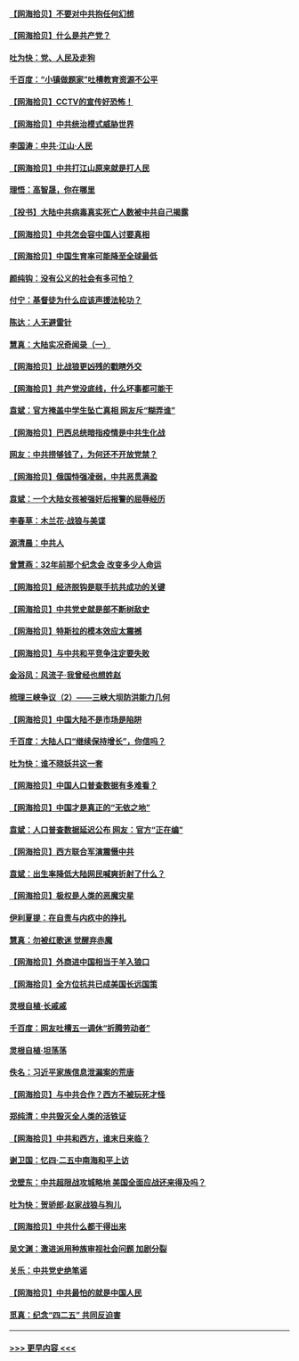 #### [【网海拾贝】不要对中共抱任何幻想](../pages/nsc993/n12965222.md?t=05221101) 
#### [【网海拾贝】什么是共产党？](../pages/nsc993/n12962781.md?t=05221101) 
#### [吐为快：党、人民及走狗](../pages/nsc993/n12962747.md?t=05221101) 
#### [千百度：“小镇做题家”吐槽教育资源不公平](../pages/nsc993/n12962705.md?t=05221101) 
#### [【网海拾贝】CCTV的宣传好恐怖！](../pages/nsc993/n12959984.md?t=05221101) 
#### [【网海拾贝】中共统治模式威胁世界](../pages/nsc993/n12957622.md?t=05221101) 
#### [李国涛：中共‧江山‧人民](../pages/nsc993/n12957502.md?t=05221101) 
#### [【网海拾贝】中共打江山原来就是打人民](../pages/nsc993/n12954345.md?t=05221101) 
#### [理悟：高智晟，你在哪里](../pages/nsc993/n12953115.md?t=05221101) 
#### [【投书】大陆中共病毒真实死亡人数被中共自己揭露](../pages/nsc993/n12953050.md?t=05221101) 
#### [【网海拾贝】中共怎会容中国人讨要真相](../pages/nsc993/n12952161.md?t=05221101) 
#### [【网海拾贝】中国生育率可能降至全球最低](../pages/nsc993/n12948793.md?t=05221101) 
#### [颜纯钩：没有公义的社会有多可怕？](../pages/nsc993/n12947626.md?t=05221101) 
#### [付宁：基督徒为什么应该声援法轮功？](../pages/nsc993/n12947233.md?t=05221101) 
#### [陈达：人无避雷针](../pages/nsc993/n12947098.md?t=05221101) 
#### [慧真：大陆实况奇闻录（一）](../pages/nsc993/n12945811.md?t=05221101) 
#### [【网海拾贝】比战狼更凶残的戳瞎外交](../pages/nsc993/n12945717.md?t=05221101) 
#### [【网海拾贝】共产党没底线，什么坏事都可能干](../pages/nsc993/n12942090.md?t=05221101) 
#### [袁斌：官方掩盖中学生坠亡真相 网友斥“糊弄谁”](../pages/nsc993/n12942029.md?t=05221101) 
#### [【网海拾贝】巴西总统暗指疫情是中共生化战](../pages/nsc993/n12938999.md?t=05221101) 
#### [网友：中共捞够钱了，为何还不开放党禁？](../pages/nsc993/n12938952.md?t=05221101) 
#### [【网海拾贝】俄国恃强凌弱，中共恶贯满盈](../pages/nsc993/n12936626.md?t=05221101) 
#### [袁斌：一个大陆女孩被强奸后报警的屈辱经历](../pages/nsc993/n12936547.md?t=05221101) 
#### [李春草：木兰花·战狼与美谍](../pages/nsc993/n12935995.md?t=05221101) 
#### [源清晨：中共人](../pages/nsc993/n12935589.md?t=05221101) 
#### [曾慧燕：32年前那个纪念会 改变多少人命运](../pages/nsc993/n12934233.md?t=05221101) 
#### [【网海拾贝】经济脱钩是联手抗共成功的关键](../pages/nsc993/n12934176.md?t=05221101) 
#### [【网海拾贝】中共党史就是部不断树敌史](../pages/nsc993/n12932844.md?t=05221101) 
#### [【网海拾贝】特斯拉的模本效应太震撼](../pages/nsc993/n12925626.md?t=05221101) 
#### [【网海拾贝】与中共和平竞争注定要失败](../pages/nsc993/n12923326.md?t=05221101) 
#### [金浴凤：风流子‧我曾经也想姓赵](../pages/nsc993/n12920911.md?t=05221101) 
#### [梳理三峡争议（2）——三峡大坝防洪能力几何](../pages/nsc993/n12920173.md?t=05221101) 
#### [【网海拾贝】中国大陆不是市场是陷阱](../pages/nsc993/n12920143.md?t=05221101) 
#### [千百度：大陆人口“继续保持增长”，你信吗？](../pages/nsc993/n12918946.md?t=05221101) 
#### [吐为快：谁不晓妖共这一套](../pages/nsc993/n12918941.md?t=05221101) 
#### [【网海拾贝】中国人口普查数据有多难看？](../pages/nsc993/n12917822.md?t=05221101) 
#### [【网海拾贝】中国才是真正的“无依之地”](../pages/nsc993/n12915845.md?t=05221101) 
#### [袁斌：人口普查数据延迟公布 网友：官方“正在编”](../pages/nsc993/n12915748.md?t=05221101) 
#### [【网海拾贝】西方联合军演震慑中共](../pages/nsc993/n12913466.md?t=05221101) 
#### [袁斌：出生率降低大陆网民喊爽折射了什么？](../pages/nsc993/n12913365.md?t=05221101) 
#### [【网海拾贝】极权是人类的恶魔灾星](../pages/nsc993/n12910697.md?t=05221101) 
#### [伊利夏提：在自责与内疚中的挣扎](../pages/nsc993/n12910493.md?t=05221101) 
#### [慧真：勿被红歌迷 觉醒弃赤魔](../pages/nsc993/n12910485.md?t=05221101) 
#### [【网海拾贝】外商进中国相当于羊入狼口](../pages/nsc993/n12908274.md?t=05221101) 
#### [【网海拾贝】全方位抗共已成美国长远国策](../pages/nsc993/n12906878.md?t=05221101) 
#### [灵根自植‧长戚戚](../pages/nsc993/n12905585.md?t=05221101) 
#### [千百度：网友吐槽五一调休“折腾劳动者”](../pages/nsc993/n12905934.md?t=05221101) 
#### [灵根自植‧坦荡荡](../pages/nsc993/n12905562.md?t=05221101) 
#### [佚名：习近平家族信息泄漏案的荒唐](../pages/nsc993/n12904705.md?t=05221101) 
#### [【网海拾贝】与中共合作？西方不被玩死才怪](../pages/nsc993/n12903873.md?t=05221101) 
#### [郑纯清：中共毁灭全人类的活铁证](../pages/nsc993/n12903785.md?t=05221101) 
#### [【网海拾贝】中共和西方，谁末日来临？](../pages/nsc993/n12903482.md?t=05221101) 
#### [谢卫国：忆四‧二五中南海和平上访](../pages/nsc993/n12902192.md?t=05221101) 
#### [戈壁东：中共超限战攻城略地 美国全面应战还来得及吗？](../pages/nsc993/n12902297.md?t=05221101) 
#### [吐为快：贺骄郎‧赵家战狼与狗儿](../pages/nsc993/n12902280.md?t=05221101) 
#### [【网海拾贝】中共什么都干得出来](../pages/nsc993/n12897500.md?t=05221101) 
#### [吴文渊：激进派用种族审视社会问题 加剧分裂](../pages/nsc993/n12893881.md?t=05221101) 
#### [关乐：中共党史绝笔谣](../pages/nsc993/n12897270.md?t=05221101) 
#### [【网海拾贝】中共最怕的就是中国人民](../pages/nsc993/n12894705.md?t=05221101) 
#### [觅真：纪念“四二五” 共同反迫害](../pages/nsc993/n12894553.md?t=05221101) 

----
#### [ >>> 更早内容 <<< ](../indexes/nsc993-earlier.md)

